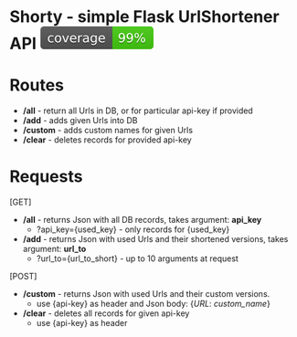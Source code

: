 # Shorty - simple Flask UrlShortener API [![Test](https://github.com/Massprod/SP4_shortener_api/blob/master/coverage.svg)](https://github.com/Massprod/SP4_shortener_api/actions/workflows/Coverage.yml)

# Routes
- **/all** - return all Urls in DB, or for particular api-key if provided
- **/add** - adds given Urls into DB
- **/custom** - adds custom names for given Urls
- **/clear** - deletes records for provided api-key

# Requests
[GET]
- **/all** - returns Json with all DB records, takes argument: **api_key**
  - ?api_key={used_key} - only records for {used_key}
- **/add** - returns Json with used Urls and their shortened versions, takes argument: **url_to**
  - ?url_to={url_to_short} - up to 10 arguments at request

[POST]
- **/custom** - returns Json with used Urls and their custom versions.
  - use {api-key} as header and Json body: {*URL*: *custom_name*}
- **/clear** - deletes all records for given api-key
  - use {api-key} as header